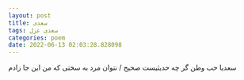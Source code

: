 ```yaml
---
layout: post
title: سعدی
tags: سعدی غزل
categories: poem
date: 2022-06-13 02:03:28.828098
---
```


سعدیا حب وطن گر چه حدیثیست صحیح / نتوان مرد به سختی که من این جا زادم